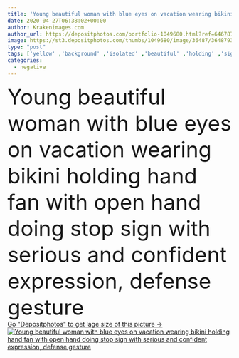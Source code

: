 ```yaml
---
title: 'Young beautiful woman with blue eyes on vacation wearing bikini holding hand fan with open hand doing stop sign with serious and confident expression, defense gesture'
date: 2020-04-27T06:38:02+00:00
author: Krakenimages.com
author_url: https://depositphotos.com/portfolio-1049680.html?ref=64678756
image: https://st3.depositphotos.com/thumbs/1049680/image/36487/364879330/api_thumb_450.jpg?forcejpeg=true
type: "post"
tags: ['yellow' ,'background' ,'isolated' ,'beautiful' ,'holding' ,'sign' ,'palm' ,'young' ,'summer' ,'caucasian' ,'danger' ,'protection' ,'hand' ,'symbol' ,'expression' ,'hat' ,'hot' ,'hold' ,'woman' ,'finger' ,'Pushing' ,'security' ,'forbidden' ,'negative' ,'vacation' ,'casual' ,'serious' ,'warning' ,'control' ,'fan' ,'gesture' ,'showing' ,'no' ,'stop' ,'confident' ,'halt' ,'defense' ,'Holidays' ,'illegal' ,'limits' ,'bikini' ,'hawaiian' ,'swimwear' ,'refuse' ,'prohibited' ,'swimsuit' ,'denial' ,'lei' ,'blue eyes' ]
categories: 
  - negative
---
```

<div aling="center">
            <font size="60"> Young beautiful woman with blue eyes on vacation wearing bikini holding hand fan with open hand doing stop sign with serious and confident expression, defense gesture</font>   
</div>
<div>
    <a href='https://st3.depositphotos.com/thumbs/1049680/image/36487/364879330/api_thumb_450.jpg?forcejpeg=true?ref=64678756' target=_blank > Go "Depositphotos" to get lage size of this picture ->
        <img href='https://st3.depositphotos.com/thumbs/1049680/image/36487/364879330/api_thumb_450.jpg?forcejpeg=true?ref=64678756' src='https://st3.depositphotos.com/1049680/36487/i/950/depositphotos_364879330-stock-photo-young-beautiful-woman-blue-eyes.jpg?forcejpeg=true' alt='Young beautiful woman with blue eyes on vacation wearing bikini holding hand fan with open hand doing stop sign with serious and confident expression, defense gesture' >
    </a>
</div>
